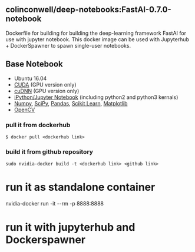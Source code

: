 ## **colinconwell/deep-notebooks**:FastAI-0.7.0-notebook

Dockerfile for building for building the deep-learning framework FastAI for use with jupyter notebook. This docker image can be used with Jupyterhub + DockerSpawner to spawn single-user notebooks.

## Base Notebook
* Ubuntu 16.04
* [CUDA](https://developer.nvidia.com/cuda-toolkit) (GPU version only)
* [cuDNN](https://developer.nvidia.com/cudnn) (GPU version only)
* [iPython/Jupyter Notebook](http://jupyter.org/) (including python2 and python3 kernals)
* [Numpy](http://www.numpy.org/), [SciPy](https://www.scipy.org/), [Pandas](http://pandas.pydata.org/), [Scikit Learn](http://scikit-learn.org/), [Matplotlib](http://matplotlib.org/)
* [OpenCV](http://opencv.org/)

### pull it from dockerhub
```
$ docker pull <dockerhub link>
```

### build it from github repository
```
sudo nvidia-docker build -t <dockerhub link> <github link>
```

# run it as standalone container
nvidia-docker run -it --rm -p 8888:8888 <dockerhub link>

# run it with jupyterhub and Dockerspawner
